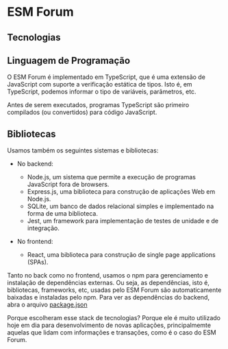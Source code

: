 # ESM Forum

## Tecnologias

## Linguagem de Programação

O ESM Forum é implementado em TypeScript, que é uma extensão de JavaScript com suporte a verificação estática de tipos. 
Isto é, em TypeScript, podemos informar o tipo de variáveis, parâmetros, etc. 

Antes de serem executados, 
programas TypeScript são primeiro compilados (ou convertidos) para código JavaScript.

## Bibliotecas

Usamos também os seguintes sistemas e bibliotecas: 

* No backend: 
  * Node.js, um sistema que permite a execução de programas JavaScript fora de browsers.
  * Express.js, uma biblioteca para construção de aplicações Web em Node.js.
  * SQLite, um banco de dados relacional simples e implementado na forma de uma biblioteca.
  * Jest, um framework para implementação de testes de unidade e de integração.
  
* No frontend: 
  * React, uma biblioteca para construção de single page applications (SPAs).

Tanto no back como no frontend, usamos o npm para gerenciamento e instalação de dependências externas. Ou seja, 
as dependências, isto é, bibliotecas, frameworks, etc, usadas pelo ESM Forum são automaticamente baixadas e 
instaladas pelo npm. Para ver as dependências do backend, abra o arquivo 
[package.json](https://github.com/aserg-ufmg/esmforum/blob/main/package.json) 

Porque escolheram esse stack de tecnologias? Porque ele é muito utilizado hoje em dia para desenvolvimento de novas aplicações, 
principalmemte aquelas que lidam com informações e transações, como é o caso do ESM Forum.

